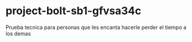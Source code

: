 # project-bolt-sb1-gfvsa34c
Prueba tecnica para personas que les encanta hacerle perder el tiempo a los demas
